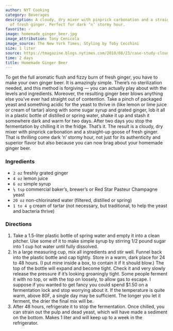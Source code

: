 ```yaml
---
author: NYT Cooking
category: Beverages
description: A cloudy, dry mixer with pinprick carbonation and a straight-up goose
  of fresh ginger. Perfect for dark ’n’ stormy hour.
favorite: ✓
image: homemade_ginger_beer.jpg
image_attribution: Tony Cenicola
image_source: The New York Times; Styling by Toby Cecchini
size: 1 liter
source: https://tmagazine.blogs.nytimes.com/2010/08/23/case-study-cloudy-with-a-chance-of-ginger/
time: 2 days
title: Homemade Ginger Beer
---
```

To get the full aromatic flush and fizzy burn of fresh ginger, you have to make your own ginger beer. It is amazingly simple. There’s no sterilization needed, and this method is forgiving — you can actually play about with the levels and ingredients. Moreover, the resulting ginger beer blows anything else you’ve ever had straight out of contention. Take a pinch of packaged yeast and something acidic for the yeast to thrive in (like lemon or lime juice or cream of tartar) along with some sugar syrup and grated ginger, lob it all in a plastic bottle of distilled or spring water, shake it up and stash it somewhere dark and warm for two days. After two days you stop the fermentation by chilling it in the fridge. That’s it. The result is a cloudy, dry mixer with pinprick carbonation and a straight-up goose of fresh ginger. That is thrilling come dark ’n’ stormy hour, not just for its authenticity and superior flavor but also because you can now brag about your homemade ginger beer.

### Ingredients

* `2 oz` freshly grated ginger
* `4 oz` lemon juice
* `6 oz` simple syrup
* `⅛ tsp` commercial baker’s, brewer’s or Red Star Pasteur Champagne yeast
* `20 oz` non-chlorinated water (filtered, distilled or spring)
* `1 to 4 g` cream of tartar (not necessary, but traditional, to help the yeast and bacteria thrive)

### Directions

1. Take a 1.5-liter plastic bottle of spring water and empty it into a clean pitcher. Use some of it to make simple syrup by stirring 1/2 pound sugar into 1 cup hot water until fully dissolved.
2. In a large measuring cup, mix all ingredients and stir well. Funnel back into the plastic bottle and cap tightly. Store in a warm, dark place for 24 to 48 hours. (I put mine inside a box, to contain it if it should blow.) The top of the bottle will expand and become tight. Check it and very slowly release the pressure if it’s looking groaningly tight. Some people ferment it with no top, or with the top on loosely, to allow gas to escape. I suppose if you wanted to get fancy you could spend $1.50 on a fermentation lock and stop worrying about it. If the temperature is quite warm, above 80F, a single day may be sufficient. The longer you let it ferment, the drier the final mix will be.
3. After 48 hours, refrigerate it to stop the fermentation. Once chilled, you can strain out the pulp and dead yeast, which will have made a sediment on the bottom. Makes 1 liter and will keep up to a week in the refrigerator.